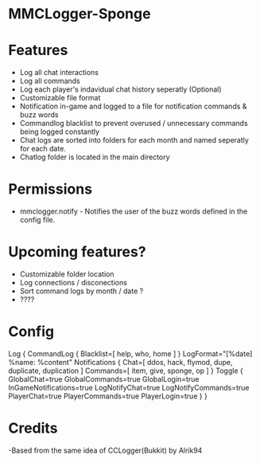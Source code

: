 # MMCLogger-Sponge

# Features
- Log all chat interactions
- Log all commands
- Log each player's indavidual chat history seperatly (Optional)
- Customizable file format
- Notification in-game and logged to a file for notification commands & buzz words
- Commandlog blacklist to prevent overused / unnecessary commands being logged constantly 
- Chat logs are sorted into folders for each month and named seperatly for each date.
- Chatlog folder is located in the main directory

# Permissions
- mmclogger.notify - Notifies the user of the buzz words defined in the config file.

# Upcoming features?
- Customizable folder location
- Log connections / disconections
- Sort command logs by month / date ?
- ????

# Config

Log {
    CommandLog {
        Blacklist=[
            help,
            who,
            home
        ]
    }
    LogFormat="[%date] %name: %content"
    Notifications {
        Chat=[
            ddos,
            hack,
            flymod,
            dupe,
            duplicate,
            duplication
        ]
        Commands=[
            item,
            give,
            sponge,
            op
        ]
    }
    Toggle {
        GlobalChat=true
        GlobalCommands=true
        GlobalLogin=true
        InGameNotifications=true
        LogNotifyChat=true
        LogNotifyCommands=true
        PlayerChat=true
        PlayerCommands=true
        PlayerLogin=true
    }
}

# Credits
-Based from the same idea of CCLogger(Bukkit) by Alrik94

